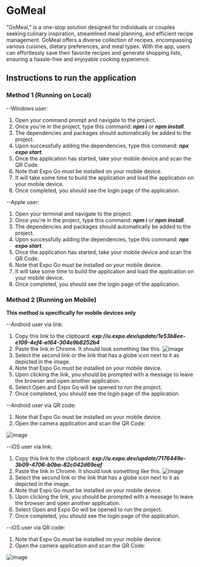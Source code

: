 # GoMeal

"GoMeal,” is a one-stop solution designed for individuals or couples seeking culinary inspiration, streamlined meal planning, and efficient recipe management. GoMeal offers a diverse collection of recipes, encompassing various cuisines, dietary preferences, and meal types. With the app, users can effortlessly save their favorite recipes and generate shopping lists, ensuring a hassle-free and enjoyable cooking experience.

## Instructions to run the application

### Method 1 (Running on Local)

--Windows user:
1) Open your command prompt and navigate to the project.
2) Once you're in the project, type this command: ___npm i___ or ___npm install___.
3) The dependencies and packages should automatically be added to the project.
4) Upon successfully adding the dependencies, type this command: ___npx expo start___.
5) Once the application has started, take your mobile device and scan the QR Code.
6) Note that Expo Go must be installed on your mobile device.
7) It will take some time to build the application and load the application on your mobile device.
8) Once completed, you should see the login page of the application.

--Apple user:
1) Open your terminal and navigate to the project.
2) Once you're in the project, type this command: ___npm i___ or ___npm install___.
3) The dependencies and packages should automatically be added to the project.
4) Upon successfully adding the dependencies, type this command: ___npx expo start___.
5) Once the application has started, take your mobile device and scan the QR Code.
6) Note that Expo Go must be installed on your mobile device.
7) It will take some time to build the application and load the application on your mobile device.
8) Once completed, you should see the login page of the application.
   
### Method 2 (Running on Mobile)
**This method is specifically for mobile devices only**

--Android user via link:
1) Copy this link to the clipboard: ___exp://u.expo.dev/update/1e53b8ee-e109-4ef4-a164-304e9b8252b4___
2) Paste the link in Chrome. It should look something like this. ![image](https://github.com/Austinliannn/GoMeal/assets/75471463/f1dc7f41-2dbc-4b45-a2a3-db26d73dc128)
3) Select the second link or the link that has a globe icon next to it as depicted in the image.
4) Note that Expo Go must be installed on your mobile device.
5) Upon clicking the link, you should be prompted with a message to leave the browser and open another application.
6) Select Open and Expo Go will be opened to run the project.
7) Once completed, you should see the login page of the application.

--Android user via QR code:
1) Note that Expo Go must be installed on your mobile device.
2) Open the camera application and scan the QR Code:
   
![image](https://github.com/Austinliannn/GoMeal/assets/75471463/69167adc-2b2f-4f91-899a-4109f3d04e5d)




--iOS user via link:
1) Copy this link to the clipboard: ___exp://u.expo.dev/update/7176449e-3b09-4706-b0ba-82c042d69eaf___
2) Paste the link in Chrome. It should look something like this. ![image](https://github.com/Austinliannn/GoMeal/assets/75471463/b4c9ac4a-2e9f-4169-9d4b-3c45da954445)
3) Select the second link or the link that has a globe icon next to it as depicted in the image.
4) Note that Expo Go must be installed on your mobile device.
5) Upon clicking the link, you should be prompted with a message to leave the browser and open another application.
6) Select Open and Expo Go will be opened to run the project.
7) Once completed, you should see the login page of the application.

--iOS user via QR code:
1) Note that Expo Go must be installed on your mobile device.
2) Open the camera application and scan the QR Code:

![image](https://github.com/Austinliannn/GoMeal/assets/75471463/d52933b6-2f05-40a6-8324-f8793068f90a)


   